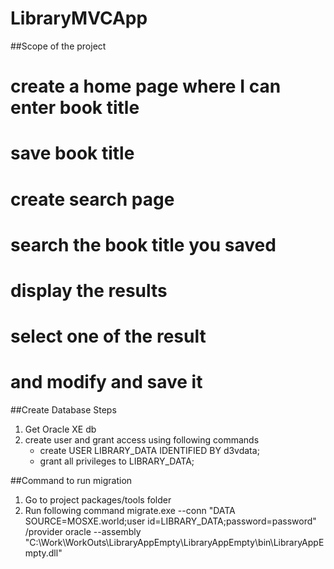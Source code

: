 LibraryMVCApp
=============

##Scope of the project
# create a home page where I can enter book title
# save book title
# create search page
# search the book title you saved
# display the results
# select one of the result
# and modify and save it

##Create Database Steps
1) Get Oracle XE db
2) create user and grant access using following commands
	* create USER LIBRARY_DATA IDENTIFIED BY d3vdata;
	* grant all privileges to LIBRARY_DATA;

##Command to run migration
1) Go to project packages/tools folder
2) Run following command
	migrate.exe --conn "DATA SOURCE=MOSXE.world;user id=LIBRARY_DATA;password=password" /provider oracle --assembly "C:\Work\WorkOuts\LibraryAppEmpty\LibraryAppEmpty\bin\LibraryAppEmpty.dll"
